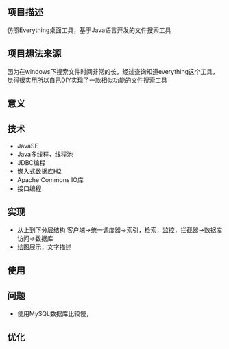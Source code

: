 ## 项目描述
仿照Everything桌面工具，基于Java语言开发的文件搜索工具

## 项目想法来源
因为在windows下搜索文件时间非常的长，经过查询知道everything这个工具，觉得很实用所以自己DIY实现了一款相似功能的文件搜索工具

## 意义

## 技术
+ JavaSE
+ Java多线程，线程池
+ JDBC编程
+ 嵌入式数据库H2
+ Apache Commons IO库
+ 接口编程

## 实现
+ 从上到下分层结构 客户端->统一调度器->索引，检索，监控，拦截器->数据库访问->数据库
+ 绘图展示，文字描述

## 使用


## 问题
+ 使用MySQL数据库比较慢，



## 优化

 

